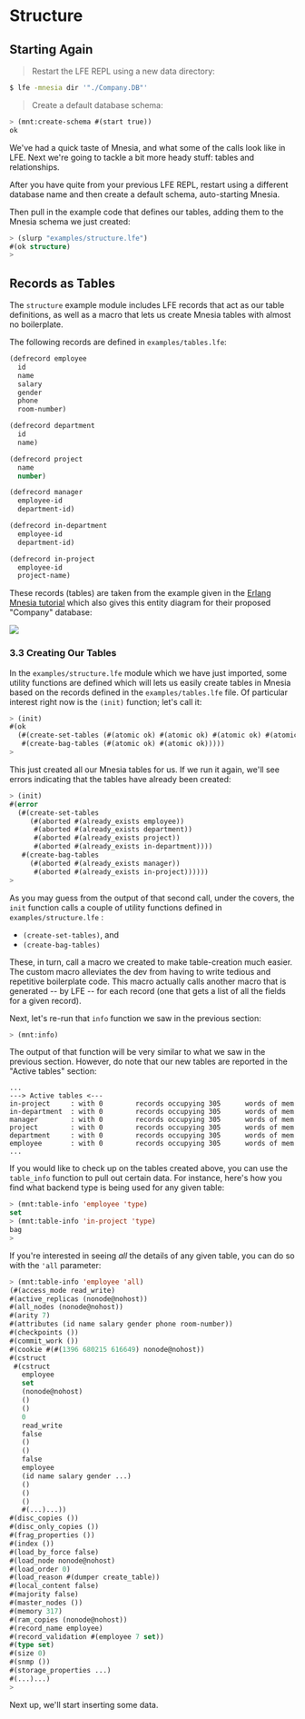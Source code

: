# Structure

## Starting Again

> Restart the LFE REPL using a new data directory:

```bash
$ lfe -mnesia dir '"./Company.DB"'
```

> Create a default database schema:

```lisp
> (mnt:create-schema #(start true))
ok
```

We've had a quick taste of Mnesia, and what some of the calls look like in LFE.
Next we're going to tackle a bit more heady stuff: tables and relationships.

After you have quite from your previous LFE REPL, restart using a different database name and then create a default schema, auto-starting Mnesia.

Then pull in the example code that defines our tables, adding them to the
Mnesia schema we just created:

```cl
> (slurp "examples/structure.lfe")
#(ok structure)
>
```

## Records as Tables

The ``structure`` example module includes LFE records that act as our table definitions,
as well as a macro that lets us create Mnesia tables with almost no boilerplate.

The following records are defined in ``examples/tables.lfe``:

```cl
(defrecord employee
  id
  name
  salary
  gender
  phone
  room-number)

(defrecord department
  id
  name)

(defrecord project
  name
  number)

(defrecord manager
  employee-id
  department-id)

(defrecord in-department
  employee-id
  department-id)

(defrecord in-project
  employee-id
  project-name)
```

These records (tables) are taken from the example given in the
[Erlang Mnesia tutorial](http://www.erlang.org/doc/apps/mnesia/Mnesia_chap2.html#id63101) which also gives this entity diagram for their proposed
 "Company" database:

<img src="http://www.erlang.org/doc/apps/mnesia/company.gif" />


### 3.3 Creating Our Tables

In the ``examples/structure.lfe`` module which we have just imported, some utility
functions are defined which will lets us easily create tables in Mnesia based
on the records defined in the ``examples/tables.lfe`` file. Of particular
interest right now is the ``(init)`` function; let's call it:

```cl
> (init)
#(ok
  (#(create-set-tables (#(atomic ok) #(atomic ok) #(atomic ok) #(atomic ok)))
   #(create-bag-tables (#(atomic ok) #(atomic ok)))))
>
```

This just created all our Mnesia tables for us. If we run it again, we'll see
errors indicating that the tables have already been created:

```cl
> (init)
#(error
  (#(create-set-tables
     (#(aborted #(already_exists employee))
      #(aborted #(already_exists department))
      #(aborted #(already_exists project))
      #(aborted #(already_exists in-department))))
   #(create-bag-tables
     (#(aborted #(already_exists manager))
      #(aborted #(already_exists in-project))))))
>
```

As you may guess from the output of that second call, under the covers, the
``init`` function calls a couple of utility functions defined in
``examples/structure.lfe`` :

* ``(create-set-tables)``, and
* ``(create-bag-tables)``

These, in turn, call a macro we created to make table-creation much easier.
The custom macro alleviates the dev from having to write tedious and repetitive
boilerplate code. This macro actually calls another macro that is generated
-- by LFE -- for each record (one that gets a list of all the fields for a
given record).

Next, let's re-run that ``info`` function we saw in the previous section:

```cl
> (mnt:info)
```

The output of that function will be very similar to what we saw in the
previous section. However, do note that our new tables are reported in the
"Active tables" section:

```
...
---> Active tables <---
in-project     : with 0        records occupying 305      words of mem
in-department  : with 0        records occupying 305      words of mem
manager        : with 0        records occupying 305      words of mem
project        : with 0        records occupying 305      words of mem
department     : with 0        records occupying 305      words of mem
employee       : with 0        records occupying 305      words of mem
...
```

If you would like to check up on the tables created above, you can use the
``table_info`` function to pull out certain data. For instance, here's how
you find what backend type is being used for any given table:

```cl
> (mnt:table-info 'employee 'type)
set
> (mnt:table-info 'in-project 'type)
bag
>
```

If you're interested in seeing *all* the details of any given table, you can
do so with the ``'all`` parameter:

```cl
> (mnt:table-info 'employee 'all)
(#(access_mode read_write)
#(active_replicas (nonode@nohost))
#(all_nodes (nonode@nohost))
#(arity 7)
#(attributes (id name salary gender phone room-number))
#(checkpoints ())
#(commit_work ())
#(cookie #(#(1396 680215 616649) nonode@nohost))
#(cstruct
 #(cstruct
   employee
   set
   (nonode@nohost)
   ()
   ()
   0
   read_write
   false
   ()
   ()
   false
   employee
   (id name salary gender ...)
   ()
   ()
   ()
   #(...)...))
#(disc_copies ())
#(disc_only_copies ())
#(frag_properties ())
#(index ())
#(load_by_force false)
#(load_node nonode@nohost)
#(load_order 0)
#(load_reason #(dumper create_table))
#(local_content false)
#(majority false)
#(master_nodes ())
#(memory 317)
#(ram_copies (nonode@nohost))
#(record_name employee)
#(record_validation #(employee 7 set))
#(type set)
#(size 0)
#(snmp ())
#(storage_properties ...)
#(...)...)
>
```

Next up, we'll start inserting some data.



